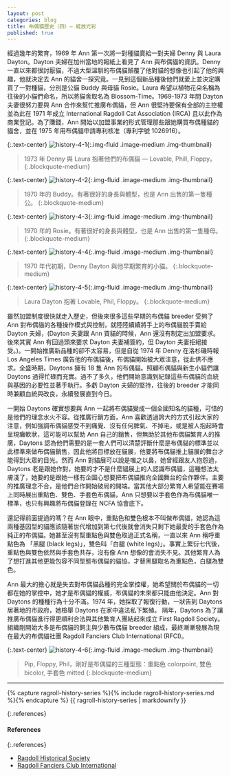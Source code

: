 ```yaml
---
layout: post
categories: blog
title: 布偶貓歷史（四）— 綻放光彩
published: true
---
```


經過幾年的繁育，1969 年 Ann 第一次將一對種貓賣給一對夫婦 Denny 與 Laura Dayton。Dayton 夫婦在加州當地的報紙上看見了 Ann 與布偶貓的資訊。Denny 一直以來都很討厭貓，不過大型溫馴的布偶貓顛覆了他對貓的想像也引起了他的興趣，他就決定去 Ann 的貓舍一探究竟。一見到這個新品種後他們就愛上並決定購買了一對種貓，分別是公貓 Buddy 與母貓 Rosie。Laura 希望以植物花朵名稱為往後的小貓們命名，所以將貓舍取名為 Blossom-Time。1969-1973 年間 Dayton 夫妻很努力要與 Ann 合作來幫忙推廣布偶貓，但 Ann 很堅持要保有全部的主控權並為此在 1971 年成立 International Ragdoll Cat Association (IRCA) 且以此作為商業登記。為了賺錢，Ann 開始以加盟事業的形式管理那些跟她購買布偶種貓的貓舍，並在 1975 年用布偶貓申請專利核准（專利字號 1026916）。

{:.text-center}
![history-4-1](/assets/img/history/history-4-1.jpg){:.img-fluid .image-medium .img-thumbnail}
> 1973 年 Denny 與 Laura 抱著他們的布偶貓 — Lovable, Phill, Floppy。
{:.blockquote-medium}

{:.text-center}
![history-4-2](/assets/img/history/history-4-2.jpg){:.img-fluid .image-medium .img-thumbnail}
> 1970 年的 Buddy。有著很好的身長與體型，也是 Ann 出售的第一隻種公。
{:.blockquote-medium}

{:.text-center}
![history-4-3](/assets/img/history/history-4-3.jpg){:.img-fluid .image-medium .img-thumbnail}
> 1970 年的 Rosie。有著很好的身長與體型，也是 Ann 出售的第一隻種母。
{:.blockquote-medium}

{:.text-center}
![history-4-4](/assets/img/history/history-4-4.jpg){:.img-fluid .image-medium .img-thumbnail}
> 1970 年代初期，Denny Dayton 與他早期繁育的小貓。
{:.blockquote-medium}

{:.text-center}
![history-4-5](/assets/img/history/history-4-5.jpg){:.img-fluid .image-medium .img-thumbnail}
> Laura Dayton 抱著 Lovable, Phil, Floppy。
{:.blockquote-medium}

雖然加盟制度很快就走入歷史，但後來很多這些早期的布偶貓 breeder 受夠了 Ann 對布偶貓的各種操作模式與控制，就陸陸續續將手上的布偶貓脫手賣給 Dayton 夫婦，(Dayton 夫妻跟 Ann 買貓的時候，Ann 還沒有制定出加盟要求。後來其實 Ann 有回過頭來要求 Dayton 夫妻補簽約，但 Dayton 夫妻拒絕接受。)。一開始推廣新品種的卻不太容易，但是自從 1974 年 Denny 在洛杉磯時報 Los Angeles Times 廣告他的布偶貓後，布偶貓開始被大眾注意，從此供不應求。全盛時期，Daytons 擁有 18 隻 Ann 的布偶貓。照顧布偶貓與新生小貓們讓 Daytons 過得忙碌而充實。過不了多久，他們開始意識到紀錄這些布偶貓的血統與基因的必要性並著手執行。多虧 Dayton 夫婦的堅持，往後的 breeder 才能同時兼顧血統與改良，永續發展直到今日。

一開始 Daytons 確實想要與 Ann 一起將布偶貓變成一個全國知名的貓種，可惜的是他們的理念水火不容。從推廣行銷方面，Ann 喜歡透過誇大的方式引起大家的注意，例如強調布偶貓感受不到痛覺、沒有任何脾氣、不掉毛，或是被人抱起時會呈現癱軟狀，這可能可以幫助 Ann 自己的銷售，但無助於其他布偶貓繁育人的推廣，Daytons 認為他們需要的是一套人們可以清楚評斷什麼是布偶貓的標準並以此標準來做布偶貓銷售，因此他將目標放在貓展，他要將布偶貓推上貓展的舞台才能得到大眾的目光。然而 Ann 對貓展可以說是嗤之以鼻，她曾經跟友人抱怨過，Daytons 老是跟她作對，她要的才不是什麼貓展上的人認識布偶貓，這種想法太膚淺了，她要的是跟她一樣有企圖心想要把布偶貓推向全國舞台的合作夥伴。主要的推廣理念不合，是他們合作開始破局的開端。當其他大部分繁育人希望能在賽場上同時展出重點色、雙色、手套色布偶貓，Ann 只想要以手套色作為布偶貓唯一標準，也只有興趣將布偶貓登錄在 NCFA 協會底下。

還記得前面提過的嗎？在 Ann 眼中，重點色和雙色根本不叫做布偶貓，她認為這兩種基因型的貓應該隨著世代增加到第七代後就會消失只剩下她最愛的手套色作為純正的布偶貓。她甚至沒有幫重點色與雙色取過正式名稱，一直以來 Ann 稱呼重點色為 「黑腿 (black legs)」，雙色叫「白腿 (white legs)」。事實上繁衍七代後，重點色與雙色依然與手套色共存，沒有像 Ann 想像的會消失不見。其他繁育人為了想打進其他更能包容不同型態布偶貓的貓協，才替黑腿取名為重點色，白腿為雙色。

Ann 最大的擔心就是失去對布偶貓品種的完全掌控權，她希望關於布偶貓的一切都在她的掌控中，她才是布偶貓的權威，布偶貓的未來都只能由他決定。Ann 對 Daytons 的種種行為十分不滿。1974 年，她採取了報復行動，一狀告到 Daytons 居著地的市政府，她檢舉 Daytons 在家中違法私下繁殖。 隔年，Daytons 為了讓推廣布偶貓進行得更順利合法與其他繁育人團結起來成立 First Ragdoll Society。組織剛開始大多是布偶貓的飼主與少數布偶貓 breeder 組成，最終漸漸發展為現在最大的布偶貓社團 Ragdoll Fanciers Club International (RFCI)。

{:.text-center}
![history-4-6](/assets/img/history/history-4-6.jpg){:.img-fluid .image-medium .img-thumbnail}
> Pip, Floppy, Phil，剛好是布偶貓的三種型態：重點色 colorpoint, 雙色 bicolor, 手套色 mitted
{:.blockquote-medium}

---

{% capture ragroll-history-series %}{% include ragroll-history-series.md %}{% endcapture %}
{{ ragroll-history-series | markdownify }}

{:.references}
#### References

{:.references}
* [Ragdoll Historical Society](http://ragdollhistoricalsociety.org/)
* [Ragdoll Fanciers Club International](http://rfci.org/)

